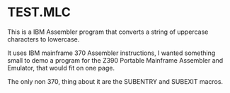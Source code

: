 # TEST.MLC

This is a IBM Assembler program that converts a string of uppercase characters to lowercase.

It uses IBM mainframe 370 Assembler instructions, I wanted something small to demo a program for the
Z390 Portable Mainframe Assembler and Emulator, that would fit on one page.

The only non 370, thing about it are the SUBENTRY and SUBEXIT macros.
